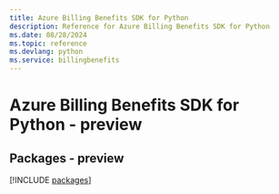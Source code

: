 ```yaml
---
title: Azure Billing Benefits SDK for Python
description: Reference for Azure Billing Benefits SDK for Python
ms.date: 08/28/2024
ms.topic: reference
ms.devlang: python
ms.service: billingbenefits
---
```

# Azure Billing Benefits SDK for Python - preview
## Packages - preview
[!INCLUDE [packages](billing-benefits-index.md)]